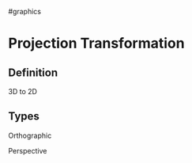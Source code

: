 #graphics 

# Projection Transformation

## Definition

3D to 2D

## Types

Orthographic

Perspective
